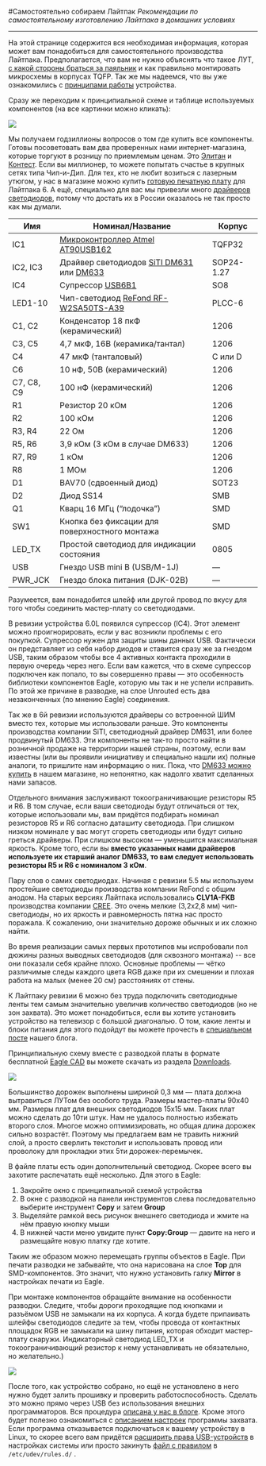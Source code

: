#Самостоятельно собираем Лайтпак
_Рекомендации по самостоятельному изготовлению Лайтпака в домашних условиях_

---

На этой странице содержится вся необходимая информация, которая может вам понадобиться для самостоятельного производства Лайтпака. Предполагается, что вам не нужно объяснять что такое ЛУТ, [с какой стороны браться за паяльник](http://pixelkit.ru/post/4656674848) и как правильно монтировать микросхемы в корпусах TQFP. Так же мы надеемся, что вы уже ознакомились с [принципами работы](http://code.google.com/p/lightpack/wiki/WorkingBasis) устройства.

Сразу же переходим к принципиальной схеме и таблице используемых компонентов (на все картинки можно кликать):

[<img src="https://lh3.googleusercontent.com/-GFRW15vGMUw/T5aVKUs7AoI/AAAAAAAACww/qLcmBqVQ8DM/s700/Lightpack60L_schematics.png">](https://picasaweb.google.com/lh/photo/tcp2lSpN84zuY0T_PuVEv9MTjNZETYmyPJy0liipFm0?feat=directlink)

Мы получаем годзиллионы вопросов о том где купить все компоненты. Готовы посоветовать вам два проверенных нами интернет-магазина, которые торгуют в розницу по приемлемым ценам. Это [Элитан](http://elitan.ru/) и [Контест](http://www.elekont.ru/). Если вы миллионер, то можете попытать счастье в крупных сетях типа Чип-и-Дип. Для тех, кто не любит возиться с лазерным утюгом, у нас в магазине можно купить [готовую печатную плату](http://store.pixelkit.ru/catalog/lpack6-pcb.html) для Лайтпака 6. А ещё, специально для вас мы привезли много [драйверов светодиодов](http://store.pixelkit.ru/catalog/lightpack/led-drivers.html), потому что достать их в России оказалось не так просто как мы думали.

Имя | Номинал/Название | Корпус
--- | --- | ---
IC1	| [Микроконтроллер Atmel AT90USB162](http://www.atmel.com/dyn/resources/prod_documents/doc7707.pdf) | TQFP32
IC2, IC3 | Драйвер светодиодов [SiTI DM631](http://www.siti.com.tw/product/spec/LED/DM631.pdf) или [DM633](http://www.siti.com.tw/product/spec/LED/DM633.pdf) | SOP24-1.27
IC4 | Супрессор [USB6B1](http://www.st.com/internet/com/TECHNICAL_RESOURCES/TECHNICAL_LITERATURE/DATASHEET/CD00001361.pdf) | SO8
LED1-10 | Чип-светодиод [ReFond RF-W2SA50TS-A39](http://www.e-neon.ru/user_img/catalog_datasheets/rf-w2sa50ts-a39.pdf) | PLCC-6
C1, C2 | Конденсатор 18 пкФ (керамический) | 1206
С3, C5 | 4,7 мкФ, 16В (керамика/тантал) | 1206
С4 | 47 мкФ (танталовый) | C или D
C6 | 10 нФ, 50В (керамический) | 1206
C7, C8, C9 | 100 нФ (керамический) | 1206
R1 | Резистор 20 кОм | 1206
R2 | 100 кОм | 1206
R3, R4 | 22 Ом | 1206
R5, R6 | 3,9 кОм (3 кОм в случае DM633) | 1206
R7, R9 | 1 кОм | 1206
R8 | 1 МОм | 1206
D1 | BAV70 (сдвоенный диод) | SOT23
D2 | Диод SS14 | SMB
Q1 | Кварц 16 МГц (“лодочка”) | SMD
SW1 | Кнопка без фиксации для поверхностного монтажа | SMD
LED_TX | Простой светодиод для индикации состояния | 0805
USB | Гнездо USB mini B (USB/M-1J) | — 
PWR_JCK | Гнездо блока питания (DJK-02B) | — 

Разумеется, вам понадобится шлейф или другой провод по вкусу для того чтобы соединить мастер-плату со светодиодами.

В ревизии устройства 6.0L появился супрессор (IC4). Этот элемент можно проигнорировать, если у вас возникли проблемы с его покупкой. Супрессор нужен для защиты шины данных USB. Фактически он представляет из себя набор диодов и ставится сразу же за гнездом USB, таким образом чтобы все 4 активных контакта проходили в первую очередь через него. Если вам кажется, что в схеме супрессор подключен как попало, то вы совершенно правы — это особенность библиотеки компонентов Eagle, которую мы так и не успели исправить. По этой же причине в разводке, на слое Unrouted есть два незаконченных (по мнению Eagle) соединения.

Так же в 6й ревизии используются драйверы со встроенной ШИМ вместо тех, которые мы использовали раньше. Это компоненты производства компании SiTI, светодиодный драйвер DM631, или более продвинутый DM633. Эти компоненты не так-то просто найти в розничной продаже на территории нашей страны, поэтому, если вам известны (или вы проявили инициативу и специально нашли их) полные аналоги, то пришлите нам информацию о них. Пока, что [DM633 можно купить](http://store.pixelkit.ru/catalog/led-drivers.html) в нашем магазине, но непонятно, как надолго хватит сделанных нами запасов.

Отдельного внимания заслуживают токоограничивающие резисторы R5 и R6. В том случае, если ваши светодиоды будут отличаться от тех, которые использовали мы, вам придётся подбирать номинал резисторов R5 и R6 согласно даташиту светодиода. При слишком низком номинале у вас могут сгореть светодиоды или будут сильно греться драйверы. При слишком высоком — уменьшится максимальная яркость. Кроме того, если вы **вместо указанных нами драйверов используете их старший аналог DM633, то вам следует использовать резисторы R5 и R6 с номиналом 3 кОм**.

Пару слов о самих светодиодах. Начиная с ревизии 5.5 мы используем простейшие светодиоды производства компании ReFond с общим анодом. На старых версиях Лайтпака использовались **CLV1A-FKB** производства компании [CREE](http://www.cree.com/). Это очень мелкие (3,2х2,8 мм) чип-светодиоды, но их яркость и равномерность пятна нас просто поражала. К сожалению, они значительно дороже обычных и их сложно найти.

Во время реализации самых первых прототипов мы испробовали пол дюжины разных выводных светодиодов (для сквозного монтажа) -- все они показали себя крайне плохо. Основные проблемы — чётко различимые следы каждого цвета RGB даже при их смешении и плохая работа на малых (менее 20 см) расстояниях от стены.

К Лайтпаку ревизии 6 можно без труда подключить светодиодные ленты тем самым значительно увеличив количество светодиодов (но не зон захвата). Это может понадобиться, если вы хотите установить устройство на телевизор с большой диагональю. О том, какие ленты и блоки питания для этого подойдут вы можете прочесть в [специальном посте](http://pixelkit.ru/post/10930981074/5-5) нашего блога.

Принципиальную схему вместе с разводкой платы в формате бесплатной [Eagle CAD](http://cadsoft.de/) вы можете скачать из раздела [Downloads](http://code.google.com/p/lightpack/downloads/list).

[<img src="https://lh3.googleusercontent.com/-YhRyNDFVunw/T5aVT6AlpKI/AAAAAAAACww/VAcb6jWTaok/s700/Lightpack60L_layout.png">](https://picasaweb.google.com/lh/photo/UDA16-O6El6-0XIG6WqC6dMTjNZETYmyPJy0liipFm0?feat=directlink)

Большинство дорожек выполнены шириной 0,3 мм — плата должна вытравиться ЛУТом без особого труда. Размеры мастер-платы 90х40 мм. Размеры плат для внешних светодиодов 15х15 мм. Таких плат можно сделать до 10ти штук. Нам не удалось полностью избежать второго слоя. Многое можно оптимизировать, но общая длина дорожек сильно возрастёт. Поэтому мы предлагаем вам не травить нижний слой, а просто сверлить текстолит и использовать провод или проволоку для прокладки этих 5ти дорожек-перемычек.

В файле платы есть один дополнительный светодиод. Скорее всего вы захотите распечатать ещё несколько. Для этого в Eagle:

1. Закройте окно с принципиальной схемой устройства
2. В окне с разводкой на панели инструментов слева последовательно выберите инструмент **Copy** и затем **Group**
3. Выделяйте рамкой весь рисунок внешнего светодиода и жмите на нём правую кнопку мыши
4. В нижней части меню увидите пункт **Copy:Group** — давите на него и размещайте новую платку где хотите.

Таким же образом можно перемещать группы объектов в Eagle.
При печати разводки не забывайте, что она нарисована на слое **Top** для SMD-компонентов. Это значит, что нужно установить галку **Mirror** в настройках печати из Eagle.

При монтаже компонентов обращайте внимание на особенности разводки. Следите, чтобы дороги проходящие под кнопками и разъёмом USB не замыкали на их корпуса. А когда будете припаивать шлейфы светодиодов следите за тем, чтобы провода от контактных площадок RGB не замыкали на шину питания, которая обходит мастер-плату снаружи. Индикаторный светодиод LED_TX и токоограничивающий резистор к нему устанавливать не обязательно, но желательно.)

[<img src="https://lh4.googleusercontent.com/-g7Uohz9O7Us/T5aVcs4LhOI/AAAAAAAACww/e-CSrzZL0Yk/s700/Lightpack60L_vert.jpg">](https://picasaweb.google.com/lh/photo/doYnyRKyTiXJ5ypE4_19vNMTjNZETYmyPJy0liipFm0?feat=directlink)

После того, как устройство собрано, но ещё не установлено в него нужно будет залить прошивку и проверить работоспособность. Сделать это можно прямо через USB без использования внешних программаторов. Вся процедура [описана у нас в блоге](http://pixelkit.ru/post/3311131734/usb). Кроме этого будет полезно ознакомиться с [описанием настроек](http://code.google.com/p/lightpack/wiki/SettingsDescription) программы захвата. Если программа отказывается подключаться к вашему устройству в Linux, то скорее всего вам придётся [расширить права USB-устройств](http://tuxpool.blogspot.com/2009/12/changing-usb-device-permissions-in.html) в настройках системы или просто закинуть [файл c правилом](http://code.google.com/p/lightpack/source/browse/93-lightpack.rules) в `/etc/udev/rules.d/` .